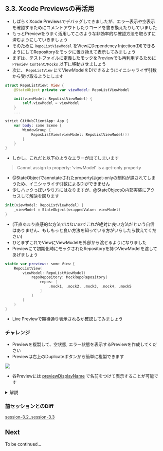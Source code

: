 ## 3.3. Xcode Previewsの再活用
- しばらくXcode Previewsでデバッグしてきましたが、エラー表示や空表示を確認するためにコメントアウトしたりコードを書き換えたりしていました
- もっとPreviewをうまく活用してこのような非効率的な確認方法を取らずに済むようにしていきましょう
- そのために `RepoListViewModel` をViewにDependency Injection(DI)できるようにしてRepositoryをモックに置き換えて表示してみましょう
- まずは、テストファイルに定義したモックをPreviewでも再利用するために `Preview Content/Mocks` 以下に移動させましょう
- 次に、 `RepoListView` にてViewModelをDIできるようにイニシャライザ引数から受け取るようにします

```swift
struct RepoListView: View {
    @StateObject private var viewModel: RepoListViewModel

    init(viewModel: RepoListViewModel) {
        self.viewModel = viewModel
    }
    ...
```

```swift
strict GitHubClientApp: App {
    var body: some Scene {
        WindowGroup {
            ReposListView(viewModel: RepoListViewModel())
        }
    }
}

```
    
- しかし、これだと以下のようなエラーが出てしまいます

> Cannot assign to property: 'viewModel' is a get-only property

- @StateObjectでannotateされたpropertyはget-onlyの制約が課されてしまうため、イニシャライザ引数によるDIができません
- 少しハックっぽいやり方にはなりますが、@StateObjectの内部実装にアクセスして解決を図ります

```swift
init(viewModel: RepoListViewModel) {
    _viewModel = StateObject(wrappedValue: viewModel)
}
```

- (正直あまり直感的な方法ではないのでこれが絶対に良い方法だという自信はありません、もしもっと良い方法を知っている方がいらしたら教えてください) 
- ひとまずこれでViewにViewModelを外部から渡せるようになりました
- Previewにて初期化時にモックされたRepositoryを持つViewModelを渡してあげましょう

```swift
static var previews: some View {
    RepoListView(
        viewModel: RepoListViewModel(
            repoRepository: MockRepoRepository(
                repos: [
                    .mock1, .mock2, .mock3, .mock4, .mock5
                ]
            )
        )
    )
}
```

- Live Previewで期待通り表示されるか確認してみましょう
    
### チャレンジ
- Previewを複製して、空状態, エラー状態を表示するPreviewを作成してください
- Previewは右上のDuplicateボタンから簡単に複製できます

<img src="https://user-images.githubusercontent.com/8536870/115540895-7e918100-a2d9-11eb-97a0-e264500d9712.png">

- 各Previewには [previewDisplayName](https://developer.apple.com/documentation/avkit/videoplayer/3580241-previewdisplayname) で名前をつけて表示することが可能です

<details>
    <summary>解説</summary>

まずはXcode Previews右上のDuplicateボタンからPreviewを複製します <br>
コードが以下のようになるはずです

```swift
struct RepoListView_Previews: PreviewProvider {
    static var previews: some View {
        Group {
            RepoListView(
                viewModel: RepoListViewModel(
                    repoRepository: MockRepoRepository(
                        repos: [
                            .mock1, .mock2, .mock3, .mock4, .mock5
                        ]
                    )
                )
            )
            RepoListView(
                viewModel: RepoListViewModel(
                    repoRepository: MockRepoRepository(
                        repos: [
                            .mock1, .mock2, .mock3, .mock4, .mock5
                        ]
                    )
                )
            )
        }
    }
}
```

下の<code>RepoListView</code>で空状態の表示をPreviewしてみましょう <br>
そのために、 <code>MockRepoRepository</code> のイニシャライザ引数には空配列を渡してあげます

```swift
struct RepoListView_Previews: PreviewProvider {
    static var previews: some View {
        Group {
            RepoListView(...)
            RepoListView(
                viewModel: RepoListViewModel(
                    repoRepository: MockRepoRepository(
                        repos: []
                    )
                )
            )
        }
    }
}
```

Live Previewで空表示を確認してみましょう

次にエラー表示のPreviewを作成します <br>
またDuplicateボタンからPreviewを複製して、今度は <code>MockRepoRepository</code> のイニシャライザ引数でDummyErrorを渡してあげます


```swift
struct RepoListView_Previews: PreviewProvider {
    static var previews: some View {
        Group {
            RepoListView(...)
            RepoListView(...)
            RepoListView(
                viewModel: RepoListViewModel(
                    repoRepository: MockRepoRepository(
                        repos: [],
                        error: DummyError()
                    )
                )
            )
        }
    }
}
```

Live Previewでエラー表示を確認してみましょう

これで3つの状態をPreviewで確認できるようになりました <br>
最後にそれぞれを識別できるようにpreviewDisplayNameで名前をつけてあげましょう

```swift
struct RepoListView_Previews: PreviewProvider {
    static var previews: some View {
        Group {
            RepoListView(...)
                .previewDisplayName("Default")
            RepoListView(...)
                .previewDisplayName("Empty")
            RepoListView(...)
                .previewDisplayName("Error")
        }
    }
}
```

Preview上部に以下のように名前が表示されます

![スクリーンショット 2021-05-03 19 00 48](https://user-images.githubusercontent.com/8536870/116863884-eaf97200-ac41-11eb-8839-60437253d5e3.png)


</details>

### 前セッションとのDiff
[session-3.2..session-3.3](https://github.com/mixigroup/ios-swiftui-training/compare/session-3.2..session-3.3)

## Next
To be continued...
